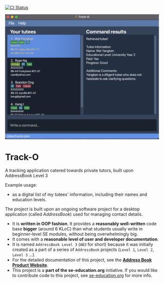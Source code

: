 [![CI Status](https://github.com/se-edu/addressbook-level3/workflows/Java%20CI/badge.svg)](https://github.com/AY2122S1-CS2103T-F12-3/tp/actions)

![Ui](docs/images/Ui.png)

# Track-O
A tracking application catered towards private tutors, built upon AddressBook Level 3<br>
  
Example usage:
  * as a digital list of my tutees' information, including their names and education levels.
    
The project is built upon an ongoing software project for a desktop application (called _AddressBook_) used for managing contact details.
  * It is **written in OOP fashion**. It provides a **reasonably well-written** code base **bigger** (around 6 KLoC) than what students usually write in beginner-level SE modules, without being overwhelmingly big.
  * It comes with a **reasonable level of user and developer documentation**.
* It is named `AddressBook Level 3` (`AB3` for short) because it was initially created as a part of a series of `AddressBook` projects (`Level 1`, `Level 2`, `Level 3` ...).
* For the detailed documentation of this project, see the **[Address Book Product Website](https://se-education.org/addressbook-level3)**.
* This project is a **part of the se-education.org** initiative. If you would like to contribute code to this project, see [se-education.org](https://se-education.org#https://se-education.org/#contributing) for more info.
